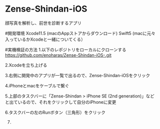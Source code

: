 # Zense-Shindan-iOS
顔写真を解析し、前世を診断するアプリ

#開発環境
Xcode11.5 (macのAppストアからダウンロード)
Swift5 (macに元々入っているかXcodeと一緒についてくる）

#実機検証の方法
1.以下のレポジトリをローカルにクローンする
https://github.com/enoharas/Zense-Shindan-iOS-.git

2.Xcodeを立ち上げる

3.右側に開発中のアプリが一覧で出るので、Zense-Shindan-iOSをクリック

4.iPhoneとmacをケーブルで繋ぐ

5.上部のタスクバーに「Zense-Shindan > iPhone SE (2nd generation)」などと出ているので、それをクリックして自分のiPhoneに変更

6.タスクバーの左のRunボタン（三角形）をクリック

7.
